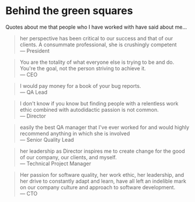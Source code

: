 
# Behind the green squares

Quotes about me that people who I have worked with have said about me...

> her perspective has been critical to our success and that of our clients. A consummate professional, she is crushingly competent   
&mdash; President

> You are the totality of what everyone else is trying to be and do. You're the goal, not the person striving to achieve it.   
&mdash; CEO 

>I would pay money for a book of your bug reports.   
&mdash; QA Lead 

>I don't know if you know but finding people with a relentless work ethic combined with autodidactic passion is not common.   
&mdash; Director

> easily the best QA manager that I've ever worked for and would highly recommend anything in which she is involved   
&mdash; Senior Quality Lead

> her leadership as Director inspires me to create change for the good of our company, our clients, and myself.    
&mdash; Technical Project Manager

> Her passion for software quality, her work ethic, her leadership, and her drive to constantly adapt and learn, have all left an indelible mark on our company culture and approach to software development.   
&mdash; CTO

